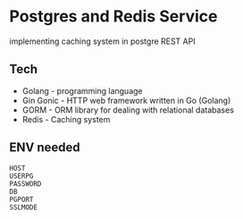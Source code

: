 # Postgres and Redis Service

implementing caching system in postgre REST API

## Tech

- Golang - programming language
- Gin Gonic - HTTP web framework written in Go (Golang)
- GORM - ORM library for dealing with relational databases
- Redis - Caching system

## ENV needed
```ssh
HOST
USERPG
PASSWORD
DB
PGPORT
SSLMODE
````
